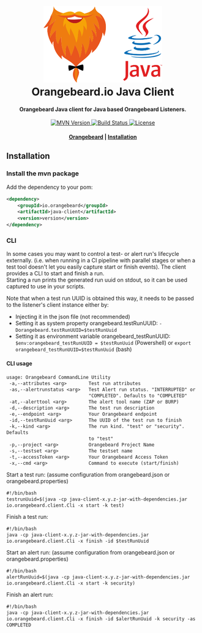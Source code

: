 <h1 align="center">
  <a href="https://github.com/orangebeard-io/java-client">
    <img src="https://raw.githubusercontent.com/orangebeard-io/java-client/master/.github/logo.svg" alt="Orangebeard.io Java Client" height="200">
  </a>
  <br>Orangebeard.io Java Client<br>
</h1>

<h4 align="center">Orangebeard Java client for Java based Orangebeard Listeners.</h4>

<p align="center">
  <a href="https://repo.maven.apache.org/maven2/io/orangebeard/java-client/">
    <img src="https://img.shields.io/maven-central/v/io.orangebeard/java-client?style=flat-square"
      alt="MVN Version" />
  </a>
  <a href="https://github.com/orangebeard-io/java-client/actions">
    <img src="https://img.shields.io/github/actions/workflow/status/orangebeard-io/java-client/master.yml?branch=master&style=flat-square"
      alt="Build Status" />
  </a>
  <a href="https://github.com/orangebeard-io/java-client/blob/master/LICENSE.txt">
    <img src="https://img.shields.io/github/license/orangebeard-io/java-client?style=flat-square"
      alt="License" />
  </a>
</p>

<div align="center">
  <h4>
    <a href="https://orangebeard.io">Orangebeard</a> |
    <a href="#installation">Installation</a>
  </h4>
</div>

## Installation

### Install the mvn package

Add the dependency to your pom:
```xml
<dependency>
    <groupId>io.orangebeard</groupId>
    <artifactId>java-client</artifactId>
    <version>version</version>
</dependency>
```

### CLI
In some cases you may want to control a test- or alert run's lifecycle externally. (i.e. when running in a CI pipeline with parallel stages
or when a test tool doesn't let you easily capture start or finish events). The client provides a CLI to start and finish a run.  
Starting a run prints the generated run uuid on stdout, so it can be used captured to use in your scripts.
  
Note that when a test run UUID is obtained this way, it needs to be passed to the listener's client instance either by:
- Injecting it in the json file (not recommended)
- Setting it as system property orangebeard.testRunUUID: `-Dorangebeard.testRunUUID=$testRunUuid`
- Setting it as environment variable orangebeard_testRunUUID: `$env:orangebeard_testRunUUID = $testRunUuid` (Powershell) or `export orangebeard_testRunUUID=$testRunUuid` (bash) 

#### CLI usage
```shell
usage: Orangebeard CommandLine Utility
 -a,--attributes <arg>        Test run attributes
 -as,--alertrunstatus <arg>   Test Alert run status. "INTERRUPTED" or
                              "COMPLETED". Defaults to "COMPLETED"
 -at,--alerttool <arg>        The alert tool name (ZAP or BURP)
 -d,--description <arg>       The test run description
 -e,--endpoint <arg>          Your Orangebeard endpoint
 -id,--testRunUuid <arg>      The UUID of the test run to finish
 -k,--kind <arg>              The run kind. "test" or "security". Defaults
                              to "test"
 -p,--project <arg>           Orangebeard Project Name
 -s,--testset <arg>           The testset name
 -t,--accessToken <arg>       Your Orangebeard Access Token
 -x,--cmd <arg>               Command to execute (start/finish)

```
Start a test run: (assume configuration from orangebeard.json or orangebeard.properties)
```shell
#!/bin/bash
testrunUuid=$(java -cp java-client-x.y.z-jar-with-dependencies.jar io.orangebeard.client.Cli -x start -k test)  
```
Finish a test run:
```shell
#!/bin/bash
java -cp java-client-x.y.z-jar-with-dependencies.jar io.orangebeard.client.Cli -x finish -id $testRunUuid
```

Start an alert run: (assume configuration from orangebeard.json or orangebeard.properties)
```shell
#!/bin/bash
alertRunUuid=$(java -cp java-client-x.y.z-jar-with-dependencies.jar io.orangebeard.client.Cli -x start -k security)  
```
Finish an alert run:
```shell
#!/bin/bash
java -cp java-client-x.y.z-jar-with-dependencies.jar io.orangebeard.client.Cli -x finish -id $alertRunUuid -k security -as COMPLETED
```
